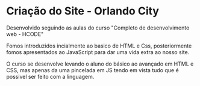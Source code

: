 # Criação do Site - Orlando City
 
 Desenvolvido seguindo as aulas do curso "Completo de desenvolvimento web - HCODE"
 
 Fomos introduzidos incialmente ao basico de HTML e Css, posteriormente fomos apresentados ao JavaScript para dar uma vida extra ao nosso site.
 
 O curso se desenvolve levando o aluno do básico ao avançado em HTML e CSS, mas apenas da uma pincelada em JS tendo em vista tudo que é possivel ser feito com a linguagem.
